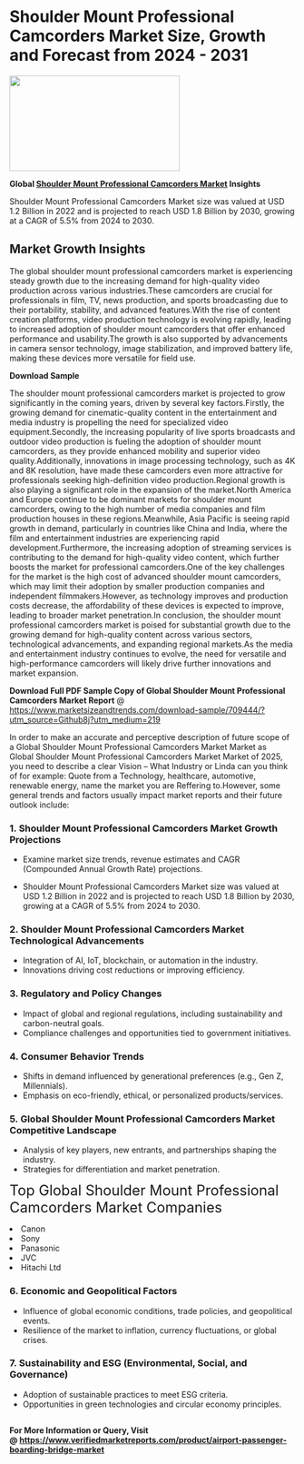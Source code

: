 <H1>Shoulder Mount Professional Camcorders Market Size, Growth and Forecast from 2024 - 2031</H1><img class="aligncenter size-medium wp-image-584254" src="https://thirdeyenews.in/wp-content/uploads/2024/09/Global-Market-Research-300x168.jpeg" alt="" width="300" height="168" /><p><strong>Global&nbsp;<a href="https://www.marketsizeandtrends.com/download-sample/709444/?utm_source=Github8j?utm_medium=219">Shoulder Mount Professional Camcorders Market</a> Insights</strong></p><p>Shoulder Mount Professional Camcorders Market size was valued at USD 1.2 Billion in 2022 and is projected to reach USD 1.8 Billion by 2030, growing at a CAGR of 5.5% from 2024 to 2030.</p><p><h2>Market Growth Insights</h2> <p>The global shoulder mount professional camcorders market is experiencing steady growth due to the increasing demand for high-quality video production across various industries.These camcorders are crucial for professionals in film, TV, news production, and sports broadcasting due to their portability, stability, and advanced features.With the rise of content creation platforms, video production technology is evolving rapidly, leading to increased adoption of shoulder mount camcorders that offer enhanced performance and usability.The growth is also supported by advancements in camera sensor technology, image stabilization, and improved battery life, making these devices more versatile for field use.</p> <p><strong>Download Sample</strong></p> <p>The shoulder mount professional camcorders market is projected to grow significantly in the coming years, driven by several key factors.Firstly, the growing demand for cinematic-quality content in the entertainment and media industry is propelling the need for specialized video equipment.Secondly, the increasing popularity of live sports broadcasts and outdoor video production is fueling the adoption of shoulder mount camcorders, as they provide enhanced mobility and superior video quality.Additionally, innovations in image processing technology, such as 4K and 8K resolution, have made these camcorders even more attractive for professionals seeking high-definition video production.Regional growth is also playing a significant role in the expansion of the market.North America and Europe continue to be dominant markets for shoulder mount camcorders, owing to the high number of media companies and film production houses in these regions.Meanwhile, Asia Pacific is seeing rapid growth in demand, particularly in countries like China and India, where the film and entertainment industries are experiencing rapid development.Furthermore, the increasing adoption of streaming services is contributing to the demand for high-quality video content, which further boosts the market for professional camcorders.One of the key challenges for the market is the high cost of advanced shoulder mount camcorders, which may limit their adoption by smaller production companies and independent filmmakers.However, as technology improves and production costs decrease, the affordability of these devices is expected to improve, leading to broader market penetration.In conclusion, the shoulder mount professional camcorders market is poised for substantial growth due to the growing demand for high-quality content across various sectors, technological advancements, and expanding regional markets.As the media and entertainment industry continues to evolve, the need for versatile and high-performance camcorders will likely drive further innovations and market expansion.</p> <p><span class=""><strong>Download Full PDF Sample Copy of Global Shoulder Mount Professional Camcorders Market Report</strong> @ <a href="https://www.marketsizeandtrends.com/download-sample/709444/?utm_source=Github8j?utm_medium=219" target="_blank">https://www.marketsizeandtrends.com/download-sample/709444/?utm_source=Github8j?utm_medium=219</a></span></p><p>In order to make an accurate and perceptive description of future scope of a Global&nbsp;Shoulder Mount Professional Camcorders Market Market as Global&nbsp;Shoulder Mount Professional Camcorders Market Market of 2025, you need to describe a clear Vision &ndash; What Industry or Linda can you think of for example: Quote from a Technology, healthcare, automotive, renewable energy, name the market you are Reffering to.However, some general trends and factors usually impact market reports and their future outlook include:</p><h3>1.&nbsp;<strong>Shoulder Mount Professional Camcorders Market Growth Projections</strong></h3><ul><li>Examine market size trends, revenue estimates and CAGR (Compounded Annual Growth Rate) projections.</li><li><p>Shoulder Mount Professional Camcorders Market size was valued at USD 1.2 Billion in 2022 and is projected to reach USD 1.8 Billion by 2030, growing at a CAGR of 5.5% from 2024 to 2030.</p></li></ul><h3>2.&nbsp;<strong>Shoulder Mount Professional Camcorders Market Technological Advancements</strong></h3><ul><li>Integration of AI, IoT, blockchain, or automation in the industry.</li><li>Innovations driving cost reductions or improving efficiency.</li></ul><h3>3.&nbsp;<strong>Regulatory and Policy Changes</strong></h3><ul><li>Impact of global and regional regulations, including sustainability and carbon-neutral goals.</li><li>Compliance challenges and opportunities tied to government initiatives.</li></ul><h3>4.&nbsp;<strong>Consumer Behavior Trends</strong></h3><ul><li>Shifts in demand influenced by generational preferences (e.g., Gen Z, Millennials).</li><li>Emphasis on eco-friendly, ethical, or personalized products/services.</li></ul><h3>5.&nbsp;<strong>Global Shoulder Mount Professional Camcorders Market Competitive Landscape</strong></h3><ul><li>Analysis of key players, new entrants, and partnerships shaping the industry.</li><li>Strategies for differentiation and market penetration.</li></ul><p data-pm-slice="1 1 []"><span style="color: inherit; font-family: inherit; font-size: 25px;">Top Global Shoulder Mount Professional Camcorders Market Companies</span></p><div class="" data-test-id=""><p><li>Canon</li><li> Sony</li><li> Panasonic</li><li> JVC</li><li> Hitachi Ltd</li></p></div><h3>6.&nbsp;<strong>Economic and Geopolitical Factors</strong></h3><ul><li>Influence of global economic conditions, trade policies, and geopolitical events.</li><li>Resilience of the market to inflation, currency fluctuations, or global crises.</li></ul><h3>7.&nbsp;<strong>Sustainability and ESG (Environmental, Social, and Governance)</strong></h3><ul><li>Adoption of sustainable practices to meet ESG criteria.</li><li>Opportunities in green technologies and circular economy principles.</li></ul><h2><strong style="font-size: 14px;">For More Information or Query, Visit @&nbsp;</strong><a style="background-color: #ffffff; font-size: 14px;" href="https://www.marketsizeandtrends.com/report/shoulder-mount-professional-camcorders-market/" target="_blank">https://www.verifiedmarketreports.com/product/airport-passenger-boarding-bridge-market</a></h2>